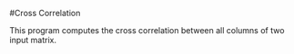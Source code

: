 #Cross Correlation

This program computes the cross correlation between all columns of two input matrix.

